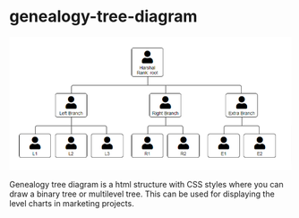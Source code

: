 # genealogy-tree-diagram
![genealogy-screenshot](https://github.com/imharshal/genealogy-tree-diagram/blob/main/screenshot.png?raw=true)

Genealogy tree diagram is a html structure with CSS styles where you can draw a binary tree or multilevel tree.
This can be used for displaying the level charts in marketing projects.
